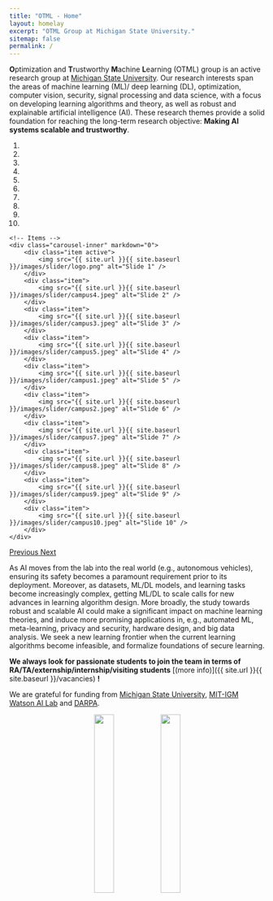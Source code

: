 ```yaml
---
title: "OTML - Home"
layout: homelay
excerpt: "OTML Group at Michigan State University."
sitemap: false
permalink: /
---
```


**O**ptimization and **T**rustworthy **M**achine **L**earning (OTML) group is an active research group at [Michigan State University](https://www.msu.edu). Our research interests span the areas of machine learning (ML)/ deep learning (DL), optimization, computer vision, security, signal processing and data science, with a focus on developing learning algorithms and theory, as well as robust and explainable artificial intelligence (AI). These research themes provide a solid foundation for reaching the long-term research objective: __Making AI systems scalable and trustworthy__.


<div markdown="0" id="carousel" class="carousel slide" data-ride="carousel" data-interval="4000" data-pause="hover" >
    <!-- Menu -->
    <ol class="carousel-indicators">
        <li data-target="#carousel" data-slide-to="0" class="active"></li>
        <li data-target="#carousel" data-slide-to="1"></li>
        <li data-target="#carousel" data-slide-to="2"></li>
        <li data-target="#carousel" data-slide-to="3"></li>
        <li data-target="#carousel" data-slide-to="4"></li>
        <li data-target="#carousel" data-slide-to="5"></li>
        <li data-target="#carousel" data-slide-to="6"></li>
        <li data-target="#carousel" data-slide-to="7"></li>
        <li data-target="#carousel" data-slide-to="8"></li>
        <li data-target="#carousel" data-slide-to="9"></li>
    </ol>

    <!-- Items -->
    <div class="carousel-inner" markdown="0">
        <div class="item active">
            <img src="{{ site.url }}{{ site.baseurl }}/images/slider/logo.png" alt="Slide 1" />
        </div>
        <div class="item">
            <img src="{{ site.url }}{{ site.baseurl }}/images/slider/campus4.jpeg" alt="Slide 2" />
        </div>
        <div class="item">
            <img src="{{ site.url }}{{ site.baseurl }}/images/slider/campus3.jpeg" alt="Slide 3" />
        </div>
        <div class="item">
            <img src="{{ site.url }}{{ site.baseurl }}/images/slider/campus5.jpeg" alt="Slide 4" />
        </div>
        <div class="item">
            <img src="{{ site.url }}{{ site.baseurl }}/images/slider/campus1.jpeg" alt="Slide 5" />
        </div>       
        <div class="item">
            <img src="{{ site.url }}{{ site.baseurl }}/images/slider/campus2.jpeg" alt="Slide 6" />
        </div>
        <div class="item">
            <img src="{{ site.url }}{{ site.baseurl }}/images/slider/campus7.jpeg" alt="Slide 7" />
        </div>
        <div class="item">
            <img src="{{ site.url }}{{ site.baseurl }}/images/slider/campus8.jpeg" alt="Slide 8" />
        </div>
        <div class="item">
            <img src="{{ site.url }}{{ site.baseurl }}/images/slider/campus9.jpeg" alt="Slide 9" />
        </div>
        <div class="item">
            <img src="{{ site.url }}{{ site.baseurl }}/images/slider/campus10.jpeg" alt="Slide 10" />
        </div>
    </div>
  <a class="left carousel-control" href="#carousel" role="button" data-slide="prev">
    <span class="glyphicon glyphicon-chevron-left" aria-hidden="true"></span>
    <span class="sr-only">Previous</span>
  </a>
  <a class="right carousel-control" href="#carousel" role="button" data-slide="next">
    <span class="glyphicon glyphicon-chevron-right" aria-hidden="true"></span>
    <span class="sr-only">Next</span>
  </a>
</div>

As AI moves from the lab into the real world (e.g., autonomous vehicles), ensuring its safety becomes a paramount requirement prior to its deployment. Moreover, as datasets, ML/DL models, and learning tasks become increasingly complex, getting ML/DL to scale calls for new advances in learning algorithm design. More broadly, the study towards robust and scalable AI could make a significant impact on machine learning theories, and induce more promising applications in, e.g., automated ML, meta-learning, privacy and security, hardware design, and big data analysis. We seek a new learning frontier when the current learning algorithms become infeasible, and formalize foundations of secure learning.

 **We always look for passionate students to join the team in terms of RA/TA/externship/internship/visiting students** [(more info)]({{ site.url }}{{ site.baseurl }}/vacancies) **!**


We are grateful for funding from [Michigan State University](https://msu.edu), [MIT-IGM Watson AI Lab](https://mitibmwatsonailab.mit.edu/) and [DARPA](https://www.darpa.mil/).

<center>
<figure class="fourth">
<!--   <img src="{{ site.url }}{{ site.baseurl }}/images/logopic/Logo_MSU.png" style="width: 180px"> -->
  <img src="{{ site.url }}{{ site.baseurl }}/images/logopic/Logo_ibm.png" style="width: 30%" padding="5% 5% 5% 5%">
  <img src="{{ site.url }}{{ site.baseurl }}/images/logopic/Logo_DARPA.jpeg" style="width: 30%" padding="5% 5% 5% 5%">
</figure>
</center>

<div id="clustrmaps-widget" style="width:10%">
            <script type="text/javascript" id="clstr_globe" src="//clustrmaps.com/globe.js?d=zP5RUg_lbda1vEJcVf6Y2wExCgt16XQuzyNJY2frl-I"></script>
</div>

<!-- <script type="text/javascript" id="clstr_globe" src="//clustrmaps.com/globe.js?d=U9-73z6vbyyszkVRwGPjh9KybQ9E6FyIYJXCSyMrvRU"></script> -->
